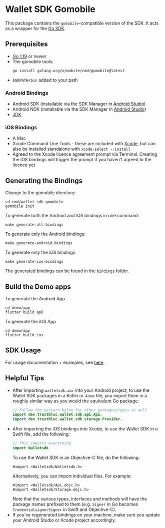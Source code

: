 # Wallet SDK Gomobile

This package contains the `gomobile`-compatible version of the SDK. It acts as a wrapper for the [Go SDK](../../README.md).

## Prerequisites

* [Go 1.19](https://go.dev/doc/install) or newer
* The gomobile tools:
  ```
  go install golang.org/x/mobile/cmd/gomobile@latest
  ```
* `$GOPATH/bin` added to your path

### Android Bindings

* Android SDK (installable via the SDK Manager in [Android Studio](https://developer.android.com/studio/install))
* Android NDK (installable via the SDK Manager in [Android Studio](https://developer.android.com/studio/install))
* [JDK](https://www.oracle.com/java/technologies/downloads/)

### iOS Bindings

* A Mac
* Xcode Command Line Tools - these are included with [Xcode](https://developer.apple.com/xcode/), but can also be installed standalone with `xcode-select --install`
* Agreed to the Xcode licence agreement prompt via Terminal. Creating the iOS bindings will trigger the prompt if you haven't agreed to the licence yet

## Generating the Bindings

Change to the gomobile directory:
```
cd cmd/wallet-sdk-gomobile
gomobile init
```

To generate both the Android and iOS bindings in one command:

```
make generate-all-bindings
```

To generate only the Android bindings:

```
make generate-android-bindings
```

To generate only the iOS bindings:

```
make generate-ios-bindings
```

The generated bindings can be found in the `bindings` folder.

## Build the Demo apps

To generate the Android App
```
cd demo/app
flutter build apk
```

To generate the iOS App
```
cd demo/app
flutter build ios
```

## SDK Usage

For usage documentation + examples, see [here](docs/usage.md).

## Helpful Tips

* After importing `walletsdk.aar` into your Android project, to use the Wallet SDK packages in a Kotlin or 
  Java file,
  you import them in a roughly similar way as you would the equivalent Go package:
  ```java
  // Follow the pattern below for other packages/types as well
  import dev.trustbloc.wallet.sdk.api.Api;
  import dev.trustbloc.wallet.sdk.storage.Provider;
  ```
* After importing the iOS bindings into Xcode, to use the Wallet SDK in a Swift file, add the following:
  ```swift
  // This imports everything
  import Walletsdk
  ```
  To use the Wallet SDK in an Objective-C file, do the following:
  ```objc
  #import <Walletsdk/Walletsdk.h>
  ```
  Alternatively, you can import individual files. For example:
  ```objc
  #import <Walletsdk/Api.objc.h>
  #import <Walletsdk/Storage.objc.h>
  ```
  Note that the various types, interfaces and methods will have the package names prefixed to them (e.g. 
  `Signer` in Go becomes `CredentialsignerSigner` in Swift and Objective-C).
* If you've regenerated bindings on your machine, make sure you update your Android Studio or Xcode project accordingly.
